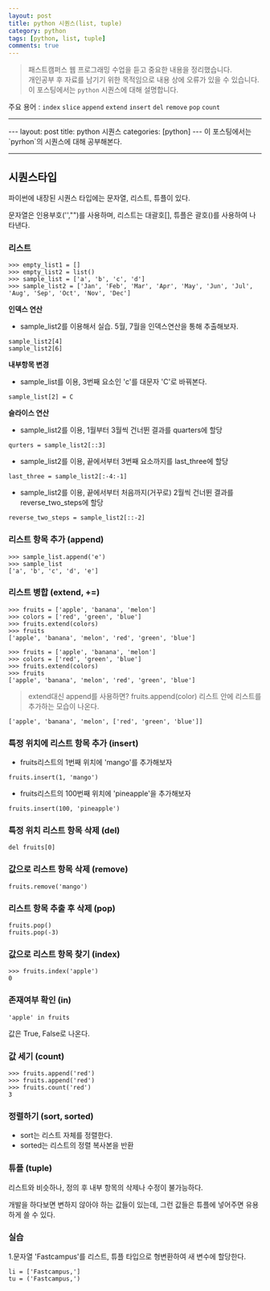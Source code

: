 ```yaml
---
layout: post
title: python 시퀀스(list, tuple)
category: python
tags: [python, list, tuple]
comments: true
---
```


> 패스트캠퍼스 웹 프로그래밍 수업을 듣고 중요한 내용을 정리했습니다.     
개인공부 후 자료를 남기기 위한 목적임으로 내용 상에 오류가 있을 수 있습니다.      
> 이 포스팅에서는 `python` 시퀀스에 대해 설명합니다.

주요 용어 :  `index` `slice` `append` `extend` `insert` `del` `remove` `pop` `count`

<hr>
---
layout: post
title:  python 시퀀스
categories: [python]
---
이 포스팅에서는 `pyrhon`의 시퀀스에 대해 공부해본다.

<hr>

## 시퀀스타입

파이썬에 내장된 시퀀스 타입에는 문자열, 리스트, 튜플이 있다.

문자열은 인용부호('',"")를 사용하며, 리스트는 대괄호[], 튜플은 괄호()를 사용하여 나타낸다.


### 리스트

```
>>> empty_list1 = []
>>> empty_list2 = list()
>>> sample_list = ['a', 'b', 'c', 'd']
>>> sample_list2 = ['Jan', 'Feb', 'Mar', 'Apr', 'May', 'Jun', 'Jul', 'Aug', 'Sep', 'Oct', 'Nov', 'Dec']
```

**인덱스 연산**

* sample_list2를 이용해서 실습. 5월, 7월을 인덱스연산을 통해 추출해보자.

```
sample_list2[4]
sample_list2[6]
```


**내부항목 변경**
* sample_list를 이용, 3번째 요소인 'c'를 대문자 'C'로 바꿔본다.

```
sample_list[2] = C

```

**슬라이스 연산**
* sample_list2를 이용, 1월부터 3월씩 건너뛴 결과를 quarters에 할당

```
qurters = sample_list2[::3]
```

* sample_list2를 이용, 끝에서부터 3번째 요소까지를 last_three에 할당

```
last_three = sample_list2[:-4:-1]
```

* sample_list2를 이용, 끝에서부터 처음까지(거꾸로) 2월씩 건너뛴 결과를 reverse_two_steps에 할당

```
reverse_two_steps = sample_list2[::-2]
```

### 리스트 항목 추가 (append)

```
>>> sample_list.append('e')
>>> sample_list
['a', 'b', 'c', 'd', 'e']
```

### 리스트 병합 (extend, +=)

```
>>> fruits = ['apple', 'banana', 'melon']
>>> colors = ['red', 'green', 'blue']
>>> fruits.extend(colors)
>>> fruits
['apple', 'banana', 'melon', 'red', 'green', 'blue']
```

```
>>> fruits = ['apple', 'banana', 'melon']
>>> colors = ['red', 'green', 'blue']
>>> fruits.extend(colors)
>>> fruits
['apple', 'banana', 'melon', 'red', 'green', 'blue']
```

> extend대신 append를 사용하면?
fruits.append(color)
리스트 안에 리스트를 추가하는 모습이 나온다.

`['apple', 'banana', 'melon', ['red', 'green', 'blue']]`

### 특정 위치에 리스트 항목 추가 (insert)

* fruits리스트의 1번째 위치에 'mango'를 추가해보자

```
fruits.insert(1, 'mango')
```

* fruits리스트의 100번째 위치에 'pineapple'을 추가해보자

```
fruits.insert(100, 'pineapple')
```

### 특정 위치 리스트 항목 삭제 (del)

`del fruits[0]`

### 값으로 리스트 항목 삭제 (remove)

`fruits.remove('mango')`

### 리스트 항목 추출 후 삭제 (pop)

```
fruits.pop()
fruits.pop(-3)
```

### 값으로 리스트 항목 찾기 (index)

```
>>> fruits.index('apple')
0
```

### 존재여부 확인 (in)

`'apple' in fruits`

값은 True, False로 나온다.

### 값 세기 (count)

```
>>> fruits.append('red')
>>> fruits.append('red')
>>> fruits.count('red')
3
```

### 정렬하기 (sort, sorted)

* sort는 리스트 자체를 정렬한다.
* sorted는 리스트의 정렬 복사본을 반환


### 튜플 (tuple)

리스트와 비슷하나, 정의 후 내부 항목의 삭제나 수정이 불가능하다.

개발을 하다보면 변하지 않아야 하는 값들이 있는데, 그런 값들은 튜플에 넣어주면 유용하게 쓸 수 있다.




### 실습
1.문자열 'Fastcampus'를 리스트, 튜플 타입으로 형변환하여 새 변수에 할당한다.

```
li = ['Fastcampus,']
tu = ('Fastcampus,')
```
